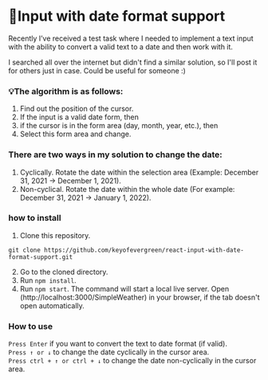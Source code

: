 # 🔎Input with date format support
Recently I’ve received a test task where I needed to implement a text input with the ability to convert a valid text to a date and then work with it.

I searched all over the internet but didn't find a similar solution, so I'll post it for others just in case. Could be useful for someone :)

### 💡The algorithm is as follows:
1. Find out the position of the cursor.
2. If the input is a valid date form, then
3. if the cursor is in the form area (day, month, year, etc.), then
4. Select this form area and change.

### There are two ways in my solution to change the date:
1. Cyclically.
Rotate the date within the selection area (Example: December 31, 2021 -> December 1, 2021).
2. Non-cyclical.
Rotate the date within the whole date (For example: December 31, 2021 -> January 1, 2022).

### how to install
1. Clone this repository.
```
git clone https://github.com/keyofevergreen/react-input-with-date-format-support.git
```
2. Go to the cloned directory.
3. Run `npm install`.
4. Run `npm start`. The command will start a local live server. Open (http://localhost:3000/SimpleWeather) in your browser, if the tab doesn't open automatically.

### How to use

`Press Enter` if you want to convert the text to date format (if valid).\
`Press ↑ or ↓` to change the date cyclically in the cursor area.\
`Press ctrl + ↑ or ctrl + ↓` to change the date non-cyclically in the cursor area.
